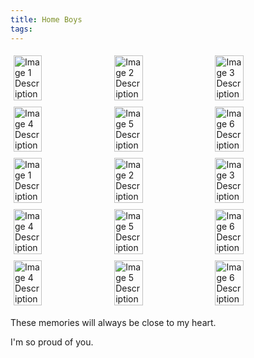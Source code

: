 ```yaml
---
title: Home Boys
tags: 
---
```


<div style="display: flex; flex-wrap: wrap;">
  <img src="assets/images/Messy-Hair/IMG_5095.jpg" style="width: 30%; margin: 5px;" alt="Image 1 Description">
  <img src="assets/images/Messy-Hair/IMG_5096.jpg" style="width: 30%; margin: 5px;" alt="Image 2 Description">
  <img src="assets/images/Messy-Hair/IMG_5097.jpg" style="width: 30%; margin: 5px;" alt="Image 3 Description">
  <img src="assets/images/Messy-Hair/IMG_5099.jpg" style="width: 30%; margin: 5px;" alt="Image 4 Description">
  <img src="assets/images/Messy-Hair/IMG_5238.jpg" style="width: 30%; margin: 5px;" alt="Image 5 Description">
  <img src="assets/images/Messy-Hair/IMG_5245.jpg" style="width: 30%; margin: 5px;" alt="Image 6 Description">
  <img src="assets/images/Messy-Hair/IMG_5246.jpg" style="width: 30%; margin: 5px;" alt="Image 1 Description">
  <img src="assets/images/Messy-Hair/IMG_5247.jpg" style="width: 30%; margin: 5px;" alt="Image 2 Description">
  <img src="assets/images/Messy-Hair/IMG_5257.jpg" style="width: 30%; margin: 5px;" alt="Image 3 Description">
  <img src="assets/images/Messy-Hair/IMG_5258.jpg" style="width: 30%; margin: 5px;" alt="Image 4 Description">
  <img src="assets/images/Messy-Hair/IMG_5259.jpg" style="width: 30%; margin: 5px;" alt="Image 5 Description">
  <img src="assets/images/Messy-Hair/IMG_5260.jpg" style="width: 30%; margin: 5px;" alt="Image 6 Description">
   <img src="assets/images/Messy-Hair/IMG_5273.jpg" style="width: 30%; margin: 5px;" alt="Image 4 Description">
  <img src="assets/images/Messy-Hair/IMG_5274.jpg" style="width: 30%; margin: 5px;" alt="Image 5 Description">
  <img src="assets/images/Messy-Hair/leo-light.JPG" style="width: 30%; margin: 5px;" alt="Image 6 Description">
</div>

These memories will always be close to my heart.

I'm so proud of you.